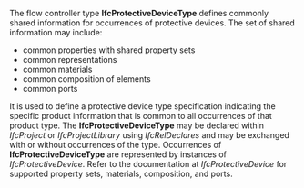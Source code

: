 ﻿The flow controller type **IfcProtectiveDeviceType** defines commonly shared information for occurrences of protective devices. The set of shared information may include:

* common properties with shared property sets
* common representations
* common materials
* common composition of elements
* common ports

It is used to define a protective device type specification indicating the specific product information that is common to all occurrences of that product type. The **IfcProtectiveDeviceType** may be declared within _IfcProject_ or _IfcProjectLibrary_ using _IfcRelDeclares_ and may be exchanged with or without occurrences of the type. Occurrences of **IfcProtectiveDeviceType** are represented by instances of _IfcProtectiveDevice_. Refer to the documentation at _IfcProtectiveDevice_ for supported property sets, materials, composition, and ports.